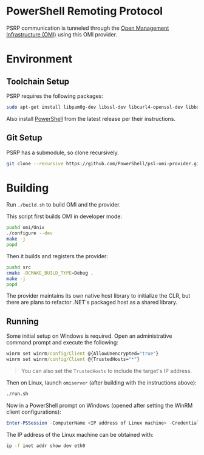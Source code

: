 PowerShell Remoting Protocol
============================

PSRP communication is tunneled through the [Open Management
Infrastructure (OMI)][omi] using this OMI provider.

[omi]: https://github.com/PowerShell/omi

Environment
===========

Toolchain Setup
---------------

PSRP requires the following packages:

```sh
sudo apt-get install libpam0g-dev libssl-dev libcurl4-openssl-dev libboost-filesystem-dev
```

Also install [PowerShell][] from the latest release per their instructions.

[powershell]: https://github.com/PowerShell/PowerShell

Git Setup
---------

PSRP has a submodule, so clone recursively.

```sh
git clone --recursive https://github.com/PowerShell/psl-omi-provider.git
```

Building
========

Run `./build.sh` to build OMI and the provider.

This script first builds OMI in developer mode:

```sh
pushd omi/Unix
./configure --dev
make -j
popd
```

Then it builds and registers the provider:

```sh
pushd src
cmake -DCMAKE_BUILD_TYPE=Debug .
make -j
popd
```

The provider maintains its own native host library to initialize the
CLR, but there are plans to refactor .NET's packaged host as a shared
library.

Running
-------

Some initial setup on Windows is required. Open an administrative command
prompt and execute the following:

```cmd
winrm set winrm/config/Client @{AllowUnencrypted="true"}
winrm set winrm/config/Client @{TrustedHosts="*"}
```

> You can also set the `TrustedHosts` to include the target's IP address.

Then on Linux, launch `omiserver` (after building with the
instructions above):

```sh
./run.sh
```

Now in a PowerShell prompt on Windows (opened after setting the WinRM client
configurations):

```powershell
Enter-PSSession -ComputerName <IP address of Linux machine> -Credential $cred -Authentication basic
```

The IP address of the Linux machine can be obtained with:

```sh
ip -f inet addr show dev eth0
```
